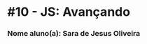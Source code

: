 # #10 - JS: Avançando

### Nome aluno(a): Sara de Jesus Oliveira

[comment]: <> (Coloque aqui o nome completo)